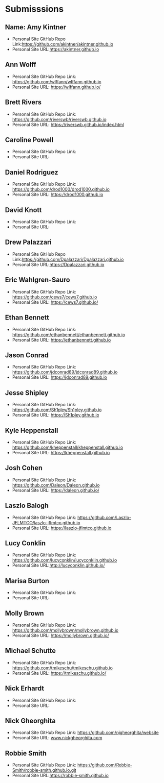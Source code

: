 # Submisssions

## Name: Amy Kintner

* Personal Site GitHub Repo Link:https://github.com/akintner/akintner.github.io
* Personal Site URL:https://akintner.github.io

## Ann Wolff

* Personal Site GitHub Repo Link: https://github.com/wlffann/wlffann.github.io
* Personal Site URL: https://wlffann.github.io/

## Brett Rivers

* Personal Site GitHub Repo Link: https://github.com/riverswb/riverswb.github.io
* Personal Site URL: https://riverswb.github.io/index.html

## Caroline Powell

* Personal Site GitHub Repo Link:
* Personal Site URL:

## Daniel Rodriguez

* Personal Site GitHub Repo Link: https://github.com/drod1000/drod1000.github.io
* Personal Site URL: https://drod1000.github.io

## David Knott

* Personal Site GitHub Repo Link:
* Personal Site URL:

## Drew Palazzari

* Personal Site GitHub Repo Link:https://github.com/Dpalazzari/Dpalazzari.github.io
* Personal Site URL:https://Dpalazzari.github.io

## Eric Wahlgren-Sauro

* Personal Site GitHub Repo Link: https://github.com/cews7/cews7.github.io
* Personal Site URL: https://cews7.github.io/

## Ethan Bennett

* Personal Site GitHub Repo Link: https://github.com/ethanbennett/ethanbennett.github.io
* Personal Site URL: https://ethanbennett.github.io

## Jason Conrad

* Personal Site GitHub Repo Link: https://github.com/jdconrad89/jdconrad89.github.io
* Personal Site URL: https://jdconrad89.github.io

## Jesse Shipley

* Personal Site GitHub Repo Link: https://github.com/Sh1pley/Sh1pley.github.io
* Personal Site URL: https://Sh1pley.github.io

## Kyle Heppenstall

* Personal Site GitHub Repo Link: https://github.com/kheppenstall/kheppenstall.github.io
* Personal Site URL: https://kheppenstall.github.io

## Josh Cohen

* Personal Site GitHub Repo Link: https://github.com/Daleon/Daleon.github.io
* Personal Site URL:  https://daleon.github.io/

## Laszlo Balogh

* Personal Site GitHub Repo Link: https://github.com/Laszlo-JFLMTCO/laszlo-jflmtco.github.io
* Personal Site URL: https://laszlo-jflmtco.github.io

## Lucy Conklin

* Personal Site GitHub Repo Link: https://github.com/lucyconklin/lucyconklin.github.io
* Personal Site URL:http://lucyconklin.github.io/

## Marisa Burton

* Personal Site GitHub Repo Link:
* Personal Site URL:

## Molly Brown

* Personal Site GitHub Repo Link: https://github.com/mollybrown/mollybrown.github.io
* Personal Site URL: https://mollybrown.github.io/

## Michael Schutte

* Personal Site GitHub Repo Link: https://github.com/tmikeschu/tmikeschu.github.io
* Personal Site URL: https://tmikeschu.github.io/

## Nick Erhardt

* Personal Site GitHub Repo Link:
* Personal Site URL:

## Nick Gheorghita

* Personal Site GitHub Repo Link: https://github.com/njgheorghita/website
* Personal Site URL: www.nickgheorghita.com

## Robbie Smith

* Personal Site GitHub Repo Link: https://github.com/Robbie-Smith/robbie-smith.github.io.git
* Personal Site URL:https://robbie-smith.github.io
